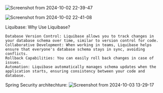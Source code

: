 
![Screenshot from 2024-10-02 22-39-47](https://github.com/user-attachments/assets/5ce9acf5-a18b-4378-8f2b-56f4900d0203)

![Screenshot from 2024-10-02 22-41-08](https://github.com/user-attachments/assets/5a208273-7093-432f-bfcd-1ed3e9269a42)

Liquibase: 
Why Use Liquibase?

    Database Version Control: Liquibase allows you to track changes in your database schema over time, similar to version control for code.
    Collaborative Development: When working in teams, Liquibase helps ensure that everyone's database schema stays in sync, avoiding conflicts.
    Rollback Capabilities: You can easily roll back changes in case of issues.
    Automation: Liquibase automatically manages schema updates when the application starts, ensuring consistency between your code and database.

Spring Security architechture: 
![Screenshot from 2024-10-03 13-29-17](https://github.com/user-attachments/assets/fed8f405-421e-4bba-8ec5-25953f3dd7e2)


